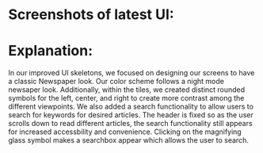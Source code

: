 # Screenshots of latest UI: 


# Explanation: 

In our improved UI skeletons, we focused on designing our screens to have a classic Newspaper look. Our color scheme follows a night mode newsaper look. Additionally, within the tiles, we created distinct rounded symbols for the left, center, and right to create more contrast among the different viewpoints. We also added a search functionality to allow users to search for keywords for desired articles. The header is fixed so as the user scrolls down to read different articles, the search functionality still appears for increased accessbility and convenience. Clicking on the magnifying glass symbol makes a searchbox appear which allows the user to search.
